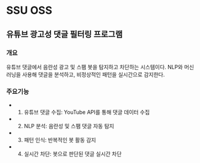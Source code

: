 # SSU OSS
## 유튜브 광고성 댓글 필터링 프로그램
### 개요 
유튜브 댓글에서 음란성 광고 및 스팸 봇을 탐지하고 차단하는 시스템이다. NLP와 머신러닝을 사용해 댓글을 분석하고, 비정상적인 패턴을 실시간으로 감지한다.
### 주요기능
* 1. 유튜브 댓글 수집: YouTube API를 통해 댓글 데이터 수집 <br/>
* 2. NLP 분석: 음란성 및 스팸 댓글 자동 탐지 <br/>
* 3. 패턴 인식: 반복적인 봇 활동 감지 <br/>
* 4. 실시간 차단: 봇으로 판단된 댓글 실시간 차단 <br/>

